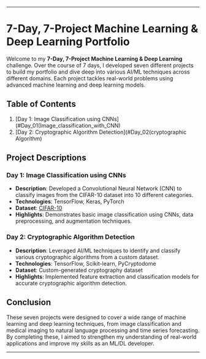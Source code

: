 
---

# 7-Day, 7-Project Machine Learning & Deep Learning Portfolio

Welcome to my **7-Day, 7-Project Machine Learning & Deep Learning** challenge. Over the course of 7 days, I developed seven different projects to build my portfolio and dive deep into various AI/ML techniques across different domains. Each project tackles real-world problems using advanced machine learning and deep learning models.

## Table of Contents

1. [Day 1: Image Classification using CNNs](#Day_01(Image_classification_with_CNN)
5. [Day 2: Cryptographic Algorithm Detection](#Day_02(cryptographic Algorithm)

<!--3. [Day 3: Time Series Forecasting for Agricultural Data](#day-3-time-series-forecasting-for-agricultural-data)
4. [Day 4: Sentiment Analysis with NLP](#day-4-sentiment-analysis-with-nlp)
2. [Day 2: Brain Tumor Detection using MRI Scans](#day-2-brain-tumor-detection-using-mri-scans)
6. [Day 6: Medical Diagnosis System](#day-6-medical-diagnosis-system)
7. [Day 7: Object Detection using YOLO](#day-7-object-detection-using-yolo)

## Requirements

To run these projects, you will need:

- Python 3.12
- TensorFlow
- PyTorch
- Scikit-learn
- Pandas
- Matplotlib
- OpenCV
- HuggingFace Transformers
- ITK-SNAP, 3D Slicer (for MRI segmentation projects)

You can install the required Python packages using the following command:

```bash
pip install -r requirements.txt
```
-->
## Project Descriptions 

### Day 1: Image Classification using CNNs

- **Description**: Developed a Convolutional Neural Network (CNN) to classify images from the CIFAR-10 dataset into 10 different categories.
- **Technologies**: TensorFlow, Keras, PyTorch
- **Dataset**: [CIFAR-10](https://www.cs.toronto.edu/~kriz/cifar.html)
- **Highlights**: Demonstrates basic image classification using CNNs, data preprocessing, and augmentation techniques.

### Day 2: Cryptographic Algorithm Detection

- **Description**: Leveraged AI/ML techniques to identify and classify various cryptographic algorithms from a custom dataset.
- **Technologies**: TensorFlow, Scikit-learn, PyCryptodome
- **Dataset**: Custom-generated cryptography dataset
- **Highlights**: Implemented feature extraction and classification models for accurate cryptographic algorithm detection.
  
<!-- ### Day 2: Brain Tumor Detection using MRI Scans

- **Description**: Created a deep learning model for detecting brain tumors from MRI scans using pre-processing, segmentation, and classification.
- **Technologies**: TensorFlow, PyTorch, 3D Slicer, ITK-SNAP
- **Dataset**: Custom dataset
- **Highlights**: Segmentation of MRI images, building and fine-tuning CNNs for medical image classification.

### Day 3: Time Series Forecasting for Agricultural Data

- **Description**: Built an LSTM model to predict agricultural yield or weather trends using time series data.
- **Technologies**: TensorFlow, Pandas, Scikit-learn
- **Dataset**: Public agricultural/weather datasets
- **Highlights**: Handling time series data, LSTM architecture, forecasting accuracy evaluation.

### Day 4: Sentiment Analysis with NLP

- **Description**: Developed a Natural Language Processing (NLP) model to perform sentiment analysis on social media data (e.g., tweets or product reviews).
- **Technologies**: HuggingFace Transformers, TensorFlow, NLTK
- **Dataset**: [Kaggle Twitter Sentiment Analysis](https://www.kaggle.com/c/twitter-sentiment-analysis2)
- **Highlights**: Text data preprocessing, tokenization, sentiment prediction.



### Day 6: Medical Diagnosis System

- **Description**: Developed a machine learning model to diagnose common medical conditions based on real-time data such as weather, pollution, patient symptoms, etc.
- **Technologies**: TensorFlow, Pandas, Scikit-learn
- **Dataset**: Custom medical dataset
- **Highlights**: Application of AI in healthcare, real-time data integration.

### Day 7: Object Detection using YOLO

- **Description**: Built an object detection model using the YOLO algorithm to identify objects in real-time from images or videos.
- **Technologies**: YOLOv5, OpenCV, PyTorch
- **Dataset**: [COCO Dataset](https://cocodataset.org/)
- **Highlights**: Real-time object detection, YOLO implementation, video stream integration.

## How to Run

1. Clone the repository:

   ```bash
   git clone https://github.com/yourusername/7day-7project-ml-dl
   ```

2. Navigate to the project directory:

   ```bash
   cd 7day-7project-ml-dl
   ```

3. Install dependencies:

   ```bash
   pip install -r requirements.txt
   ```

4. Follow the instructions in each project folder (`Day1`, `Day2`, etc.) to run the respective projects.-->

## Conclusion

These seven projects were designed to cover a wide range of machine learning and deep learning techniques, from image classification and medical imaging to natural language processing and time series forecasting. By completing these, I aimed to strengthen my understanding of real-world applications and improve my skills as an ML/DL developer.


---

